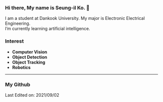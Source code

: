 ### Hi there, My name is Seung-il Ko. 👋

I am a student at Dankook University. My major is Electronic Electrical Engineering.  
I’m currently learning artificial intelligence.  

### Interest
- __Computer Vision__
- __Object Detection__
- __Object Tracking__
- __Robotics__
---

### My Github


Last Edited on: 2021/09/02

<!--
**Gseung/Gseung** is a ✨ _special_ ✨ repository because its `README.md` (this file) appears on your GitHub profile.

Here are some ideas to get you started:

- 🔭 I’m currently working on ...
- 🌱 I’m currently learning ...
- 👯 I’m looking to collaborate on ...
- 🤔 I’m looking for help with ...
- 💬 Ask me about ...
- 📫 How to reach me: ...
- 😄 Pronouns: ...
- ⚡ Fun fact: ...
-->
